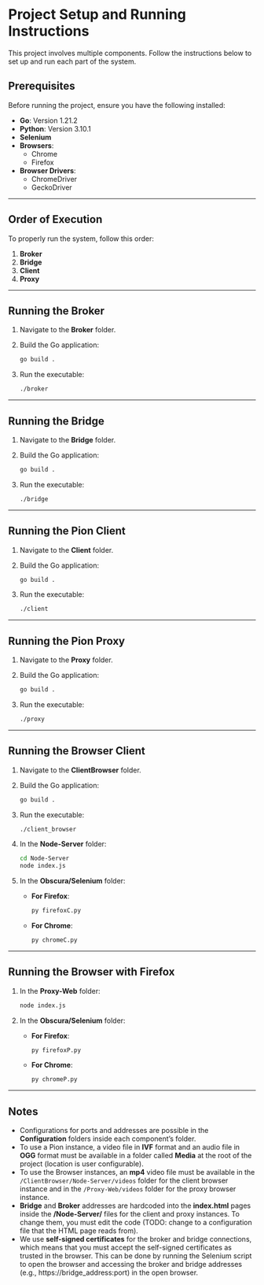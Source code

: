 
# Project Setup and Running Instructions

This project involves multiple components. Follow the instructions below to set up and run each part of the system.

## Prerequisites

Before running the project, ensure you have the following installed:

- **Go**: Version 1.21.2
- **Python**: Version 3.10.1
- **Selenium**
- **Browsers**:
  - Chrome
  - Firefox
- **Browser Drivers**:
  - ChromeDriver
  - GeckoDriver

---

## Order of Execution

To properly run the system, follow this order:

1. **Broker**
2. **Bridge**
3. **Client**
4. **Proxy**

---

## Running the Broker

1. Navigate to the **Broker** folder.
 
2. Build the Go application:
   ```bash
   go build .
   ```

3. Run the executable:
   ```bash
   ./broker
   ```

---

## Running the Bridge

1. Navigate to the **Bridge** folder.

2. Build the Go application:
   ```bash
   go build .
   ```

3. Run the executable:
   ```bash
   ./bridge
   ```

---

## Running the Pion Client

1. Navigate to the **Client** folder.

2. Build the Go application:
   ```bash
   go build .
   ```

3. Run the executable:
   ```bash
   ./client
   ```

---

## Running the Pion Proxy

1. Navigate to the **Proxy** folder.

2. Build the Go application:
   ```bash
   go build .
   ```

3. Run the executable:
   ```bash
   ./proxy
   ```

---

## Running the Browser Client

1. Navigate to the **ClientBrowser** folder.

2. Build the Go application:
   ```bash
   go build .
   ```

3. Run the executable:
   ```bash
   ./client_browser
   ```

4. In the **Node-Server** folder:
   ```bash
   cd Node-Server
   node index.js
   ```

5. In the **Obscura/Selenium** folder:
   - **For Firefox**:
     ```bash
     py firefoxC.py
     ```
   - **For Chrome**:
     ```bash
     py chromeC.py
     ```

---

## Running the Browser with Firefox

1. In the **Proxy-Web** folder:
   ```bash
   node index.js
   ```

2. In the **Obscura/Selenium** folder:
   - **For Firefox**:
     ```bash
     py firefoxP.py
     ```
   - **For Chrome**:
     ```bash
     py chromeP.py
     ```

---

## Notes
- Configurations for ports and addresses are possible in the **Configuration** folders inside each component’s folder.
- To use a Pion instance, a video file in **IVF** format and an audio file in **OGG** format must be available in a folder called **Media** at the root of the project (location is user configurable).
- To use the Browser instances, an **mp4** video file must be available in the `/ClientBrowser/Node-Server/videos` folder for the client browser instance and in the `/Proxy-Web/videos` folder for the proxy browser instance.
- **Bridge** and **Broker** addresses are hardcoded into the **index.html** pages inside the **/Node-Server/** files for the client and proxy instances. To change them, you must edit the code (TODO: change to a configuration file that the HTML page reads from).
- We use **self-signed certificates** for the broker and bridge connections, which means that you must accept the self-signed certificates as trusted in the browser. This can be done by running the Selenium script to open the browser and accessing the broker and bridge addresses (e.g., https://bridge_address:port) in the open browser.


